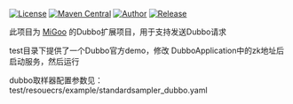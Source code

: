 [![License](http://img.shields.io/badge/license-MIT-blue.svg)](https://github.com/XiaoMiSum/migoo/blob/master/LICENSE)
[![Maven Central](https://maven-badges.herokuapp.com/maven-central/xyz.migoo/migoo/badge.svg)](https://maven-badges.herokuapp.com/maven-central/xyz.migoo/migoo-dubbo)
[![Author](https://img.shields.io/badge/Author-xiaomi-yellow.svg)](https://github.com/XiaoMiSum)
[![Release](https://img.shields.io/github/release/XiaoMiSum/migoo-dubbo.svg)](https://github.com/XiaoMiSum/migoo-dubbo/releases)

此项目为 [MiGoo](https://github.com/XiaoMiSum/migoo/) 的Dubbo扩展项目，用于支持发送Dubbo请求

test目录下提供了一个Dubbo官方demo，修改 DubboApplication中的zk地址后启动服务，然后运行

dubbo取样器配置参数见：test/resouecrs/example/standardsampler_dubbo.yaml
